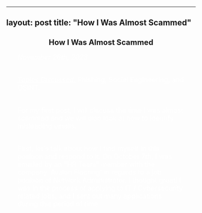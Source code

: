   ---
layout: post
title:  "How I Was Almost Scammed"
---
<style>
  .indented-text {
    margin-left: 30px;
    margin-right: 30px;
    font-size: 18px;
    color: white;
  }

  .underline {
    text-decoration: underline;
  }
</style>

<h2 style="text-align: center; font-size: 20px;">How I Was Almost Scammed</h2>

<div class="indented-text">
  <i>November 26th, 2023</i><br>
  <br>

  <i class="underline">Topics Discussed:</i> Phishing, Social Engineering, and OSINT.<br>
  <br>

  For my first post, I will discuss the time I was almost scammed and we will also look at how to identify misleading emails.<br>
  <br>

  First, let's talk about how I find myself in this position and respond to it. On October 7th, I was emailed by an "HR Team" member with the company 'Avalon Flooring' in regards to a job position of Network Administrator. I thought great! I was in the process of applying to IT / Cybersecurity related jobs, and I sent out many applications during this period of time.
</div>
